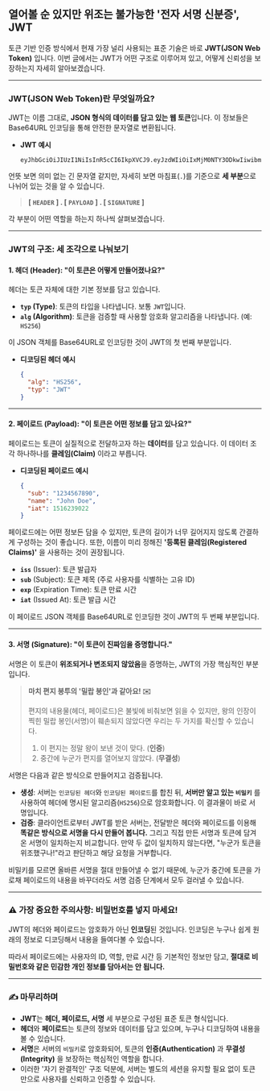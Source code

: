 ## 열어볼 순 있지만 위조는 불가능한 '전자 서명 신분증', JWT

토큰 기반 인증 방식에서 현재 가장 널리 사용되는 표준 기술은 바로 **JWT(JSON Web Token)** 입니다. 이번 글에서는 JWT가 어떤 구조로 이루어져 있고, 어떻게 신뢰성을 보장하는지 자세히 알아보겠습니다.

---

### JWT(JSON Web Token)란 무엇일까요?

JWT는 이름 그대로, **JSON 형식의 데이터를 담고 있는 웹 토큰**입니다. 이 정보들은 Base64URL 인코딩을 통해 안전한 문자열로 변환됩니다.

- **JWT 예시**
  ```
  eyJhbGciOiJIUzI1NiIsInR5cCI6IkpXVCJ9.eyJzdWIiOiIxMjM0NTY3ODkwIiwibmFtZSI6IkpvaG4gRG9lIiwiaWF0IjoxNTE2MjM5MDIyfQ.SflKxwRJSMeKKF2QT4fwpMeJf36POk6yJV_adQssw5c
  ```

언뜻 보면 의미 없는 긴 문자열 같지만, 자세히 보면 마침표(`.`)를 기준으로 **세 부분**으로 나뉘어 있는 것을 알 수 있습니다.

> **[ `HEADER` ] . [ `PAYLOAD` ] . [ `SIGNATURE` ]**

각 부분이 어떤 역할을 하는지 하나씩 살펴보겠습니다.

---

### JWT의 구조: 세 조각으로 나눠보기

#### **1. 헤더 (Header): "이 토큰은 어떻게 만들어졌나요?"**

헤더는 토큰 자체에 대한 기본 정보를 담고 있습니다.

- **`typ` (Type)**: 토큰의 타입을 나타냅니다. 보통 `JWT`입니다.
- **`alg` (Algorithm)**: 토큰을 검증할 때 사용할 암호화 알고리즘을 나타냅니다. (예: `HS256`)

이 JSON 객체를 Base64URL로 인코딩한 것이 JWT의 첫 번째 부분입니다.

- **디코딩된 헤더 예시**
  ```json
  {
    "alg": "HS256",
    "typ": "JWT"
  }
  ```

---

#### **2. 페이로드 (Payload): "이 토큰은 어떤 정보를 담고 있나요?"**

페이로드는 토큰이 실질적으로 전달하고자 하는 **데이터**를 담고 있습니다. 이 데이터 조각 하나하나를 **클레임(Claim)** 이라고 부릅니다.

- **디코딩된 페이로드 예시**
  ```json
  {
    "sub": "1234567890",
    "name": "John Doe",
    "iat": 1516239022
  }
  ```

페이로드에는 어떤 정보든 담을 수 있지만, 토큰의 길이가 너무 길어지지 않도록 간결하게 구성하는 것이 좋습니다. 또한, 이름이 미리 정해진 **'등록된 클레임(Registered Claims)'** 을 사용하는 것이 권장됩니다.

- **`iss`** (Issuer): 토큰 발급자
- **`sub`** (Subject): 토큰 제목 (주로 사용자를 식별하는 고유 ID)
- **`exp`** (Expiration Time): 토큰 만료 시간
- **`iat`** (Issued At): 토큰 발급 시간

이 페이로드 JSON 객체를 Base64URL로 인코딩한 것이 JWT의 두 번째 부분입니다.

---

#### **3. 서명 (Signature): "이 토큰이 진짜임을 증명합니다."**

서명은 이 토큰이 **위조되거나 변조되지 않았음**을 증명하는, JWT의 가장 핵심적인 부분입니다.

> **마치 편지 봉투의 '밀랍 봉인'과 같아요\! ✉️**
>
> 편지의 내용물(헤더, 페이로드)은 불빛에 비춰보면 읽을 수 있지만, 왕의 인장이 찍힌 밀랍 봉인(서명)이 훼손되지 않았다면 우리는 두 가지를 확신할 수 있습니다.
>
> 1.  이 편지는 정말 왕이 보낸 것이 맞다. (**인증**)
> 2.  중간에 누군가 편지를 열어보지 않았다. (**무결성**)

서명은 다음과 같은 방식으로 만들어지고 검증됩니다.

- **생성**: 서버는 `인코딩된 헤더`와 `인코딩된 페이로드`를 합친 뒤, **서버만 알고 있는 `비밀키`** 를 사용하여 헤더에 명시된 알고리즘(`HS256`)으로 암호화합니다. 이 결과물이 바로 서명입니다.
- **검증**: 클라이언트로부터 JWT를 받은 서버는, 전달받은 헤더와 페이로드를 이용해 **똑같은 방식으로 서명을 다시 만들어 봅니다.** 그리고 직접 만든 서명과 토큰에 담겨온 서명이 일치하는지 비교합니다. 만약 두 값이 일치하지 않는다면, "누군가 토큰을 위조했구나\!"라고 판단하고 해당 요청을 거부합니다.

비밀키를 모르면 올바른 서명을 절대 만들어낼 수 없기 때문에, 누군가 중간에 토큰을 가로채 페이로드의 내용을 바꾸더라도 서명 검증 단계에서 모두 걸러낼 수 있습니다.

---

### ⚠️ 가장 중요한 주의사항: 비밀번호를 넣지 마세요\!

JWT의 헤더와 페이로드는 암호화가 아닌 **인코딩**된 것입니다. 인코딩은 누구나 쉽게 원래의 정보로 디코딩해서 내용을 들여다볼 수 있습니다.

따라서 페이로드에는 사용자의 ID, 역할, 만료 시간 등 기본적인 정보만 담고, **절대로 비밀번호와 같은 민감한 개인 정보를 담아서는 안 됩니다.**

---

### ✍️ 마무리하며

- **JWT**는 **헤더, 페이로드, 서명** 세 부분으로 구성된 표준 토큰 형식입니다.
- **헤더**와 **페이로드**는 토큰의 정보와 데이터를 담고 있으며, 누구나 디코딩하여 내용을 볼 수 있습니다.
- **서명**은 서버의 `비밀키`로 암호화되어, 토큰의 **인증(Authentication)** 과 **무결성(Integrity)** 을 보장하는 핵심적인 역할을 합니다.
- 이러한 '자기 완결적인' 구조 덕분에, 서버는 별도의 세션을 유지할 필요 없이 토큰만으로 사용자를 신뢰하고 인증할 수 있습니다.
